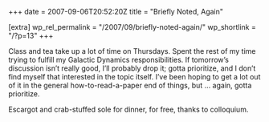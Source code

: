 +++
date = 2007-09-06T20:52:20Z
title = "Briefly Noted, Again"

[extra]
wp_rel_permalink = "/2007/09/briefly-noted-again/"
wp_shortlink = "/?p=13"
+++

Class and tea take up a lot of time on Thursdays. Spent the rest of my time
trying to fulfill my Galactic Dynamics responsibilities. If tomorrow’s
discussion isn’t really good, I’ll probably drop it; gotta prioritize, and I
don’t find myself that interested in the topic itself. I’ve been hoping to get
a lot out of it in the general how-to-read-a-paper end of things, but … again,
gotta prioritize.

Escargot and crab-stuffed sole for dinner, for free, thanks to colloquium.

